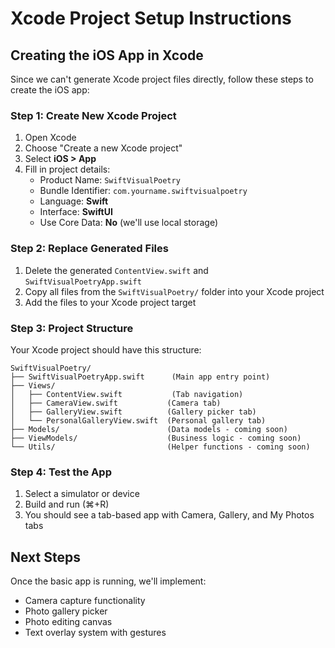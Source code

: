 # Xcode Project Setup Instructions

## Creating the iOS App in Xcode

Since we can't generate Xcode project files directly, follow these steps to create the iOS app:

### Step 1: Create New Xcode Project
1. Open Xcode
2. Choose "Create a new Xcode project"
3. Select **iOS > App**
4. Fill in project details:
   - Product Name: `SwiftVisualPoetry`
   - Bundle Identifier: `com.yourname.swiftvisualpoetry`
   - Language: **Swift**
   - Interface: **SwiftUI**
   - Use Core Data: **No** (we'll use local storage)

### Step 2: Replace Generated Files
1. Delete the generated `ContentView.swift` and `SwiftVisualPoetryApp.swift`
2. Copy all files from the `SwiftVisualPoetry/` folder into your Xcode project
3. Add the files to your Xcode project target

### Step 3: Project Structure
Your Xcode project should have this structure:
```
SwiftVisualPoetry/
├── SwiftVisualPoetryApp.swift      (Main app entry point)
├── Views/
│   ├── ContentView.swift           (Tab navigation)
│   ├── CameraView.swift           (Camera tab)
│   ├── GalleryView.swift          (Gallery picker tab)
│   └── PersonalGalleryView.swift  (Personal gallery tab)
├── Models/                        (Data models - coming soon)
├── ViewModels/                    (Business logic - coming soon)
└── Utils/                         (Helper functions - coming soon)
```

### Step 4: Test the App
1. Select a simulator or device
2. Build and run (⌘+R)
3. You should see a tab-based app with Camera, Gallery, and My Photos tabs

## Next Steps
Once the basic app is running, we'll implement:
- Camera capture functionality
- Photo gallery picker
- Photo editing canvas
- Text overlay system with gestures